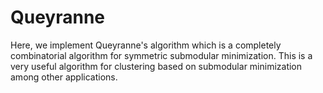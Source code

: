 # Queyranne
Here, we implement Queyranne's algorithm which is a completely combinatorial algorithm for symmetric submodular minimization. This is a very useful algorithm for clustering based on submodular minimization among other applications.
